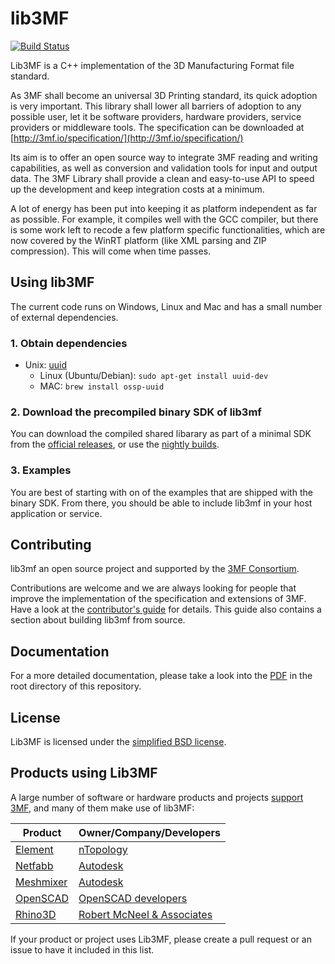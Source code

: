 # lib3MF
[![Build Status](https://travis-ci.org/3MFConsortium/lib3mf.svg?branch=master)](https://travis-ci.org/3MFConsortium/lib3mf)

Lib3MF is a C++ implementation of the 3D Manufacturing Format file standard.

As 3MF shall become an universal 3D Printing standard, its quick adoption is very important. 
This library shall lower all barriers of adoption to any possible user, let it be software 
providers, hardware providers, service providers or middleware tools.
The specification can be downloaded at
[http://3mf.io/specification/](http://3mf.io/specification/)

Its aim is to offer an open source way to integrate 3MF reading and writing capabilities, as well 
as conversion and validation tools for input and output data. The 3MF Library shall provide a 
clean and easy-to-use API to speed up the development and keep integration costs at a minimum.

A lot of energy has been put into keeping it as platform independent as far as possible. For
example, it compiles well with the GCC compiler, but there is some work left to recode a few
platform specific functionalities, which are now covered by the WinRT platform (like XML parsing
and ZIP compression). This will come when time passes.

## Using lib3MF
The current code runs on Windows, Linux and Mac and has a small number of external dependencies.

### 1. Obtain dependencies
* Unix: [uuid](https://linux.die.net/man/3/uuid)
    * Linux (Ubuntu/Debian): `sudo apt-get install uuid-dev`
    * MAC: `brew install ossp-uuid`

### 2. Download the precompiled binary SDK of lib3mf
You can download the compiled shared libarary as part of a minimal SDK from the [official releases](https://github.com/3MFConsortium/lib3mf/releases),
or use the [nightly builds](https://github.com/3MFConsortium/lib3mf-binaries).

### 3. Examples 
You are best of starting with on of the examples that are shipped with the binary SDK.
From there, you should be able to include lib3mf in your host application or service.

## Contributing
lib3mf an open source project and supported by the [3MF Consortium](https://3mf.io/).

Contributions are welcome and we are always looking for people that improve the implementation of the specification and extensions of 3MF. Have a look at the [contributor's guide](CONTRIBUTING.md) for details.
This guide also contains a section about building lib3mf from source.

## Documentation
For a more detailed documentation, please take a look into the [PDF](Lib3MF-1.pdf) in the root directory
of this repository.

## License
Lib3MF is licensed under the [simplified BSD license](LICENSE).

## Products using Lib3MF
A large number of software or hardware products and projects [support 3MF](https://3mf.io/adoption/), and many of them make use of lib3MF:

| Product | Owner/Company/Developers |
| --- | --- |
| [Element](https://www.ntopology.com/element-pro/) | [nTopology](https://www.ntopology.com/) |
| [Netfabb](https://www.autodesk.com/products/netfabb/overview/) | [Autodesk](https://www.autodesk.com/) |
| [Meshmixer](http://www.meshmixer.com/) | [Autodesk](https://www.autodesk.com/) |
| [OpenSCAD](https://www.openscad.org/) | [OpenSCAD developers](https://github.com/orgs/openscad/people) |
| [Rhino3D](https://www.rhino3d.com/) | [Robert McNeel & Associates](https://www.mcneel.com/) |

If your product or project uses Lib3MF, please create a pull request or an issue to have it included in this list.
